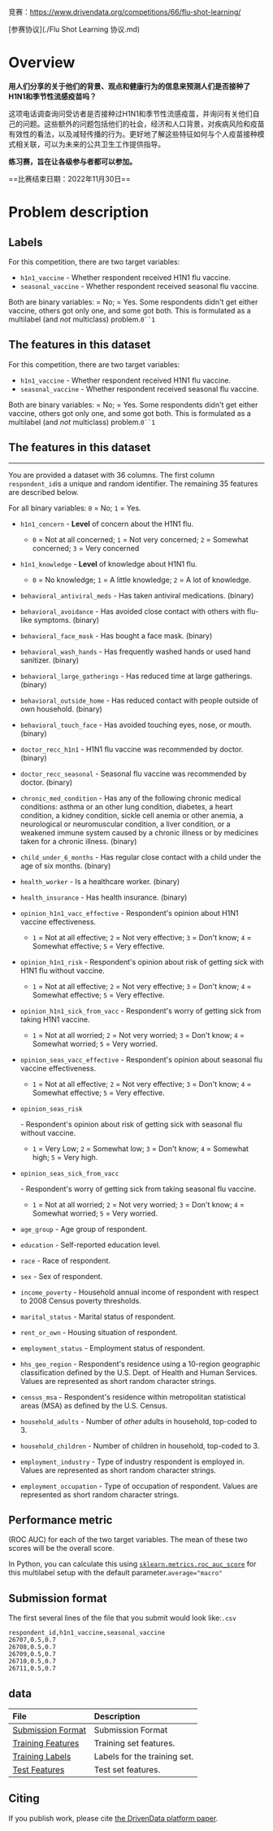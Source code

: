 竞赛：https://www.drivendata.org/competitions/66/flu-shot-learning/

[参赛协议](./Flu Shot Learning 协议.md)

# Overview

**用人们分享的关于他们的背景、观点和健康行为的信息来预测人们是否接种了H1N1和季节性流感疫苗吗？**

这项电话调查询问受访者是否接种过H1N1和季节性流感疫苗，并询问有关他们自己的问题。这些额外的问题包括他们的社会，经济和人口背景，对疾病风险和疫苗有效性的看法，以及减轻传播的行为。更好地了解这些特征如何与个人疫苗接种模式相关联，可以为未来的公共卫生工作提供指导。



**练习赛，旨在让各级参与者都可以参加。**

==比赛结束日期：2022年11月30日==



# Problem description

## Labels

For this competition, there are two target variables:

- `h1n1_vaccine` - Whether respondent received H1N1 flu vaccine.
- `seasonal_vaccine` - Whether respondent received seasonal flu vaccine.

Both are binary variables: = No; = Yes. Some respondents didn't get either vaccine, others got only one, and some got both. This is formulated as a multilabel (and *not* multiclass) problem.`0``1`

## The features in this dataset

For this competition, there are two target variables:

- `h1n1_vaccine` - Whether respondent received H1N1 flu vaccine.
- `seasonal_vaccine` - Whether respondent received seasonal flu vaccine.

Both are binary variables: = No; = Yes. Some respondents didn't get either vaccine, others got only one, and some got both. This is formulated as a multilabel (and *not* multiclass) problem.`0``1`



## The features in this dataset

------

You are provided a dataset with 36 columns. The first column` respondent_id`is a unique and random identifier. The remaining 35 features are described below.

For all binary variables: `0` = No; `1` = Yes.

- `h1n1_concern` \- **Level** of concern about the H1N1 flu.
  
  - `0` = Not at all concerned; `1` = Not very concerned; `2` = Somewhat concerned; `3` = Very concerned

- `h1n1_knowledge` \- **Level** of knowledge about H1N1 flu.
  
  - `0` = No knowledge; `1` = A little knowledge; `2` = A lot of knowledge.

- `behavioral_antiviral_meds` - Has taken antiviral medications. (binary)

- `behavioral_avoidance` - Has avoided close contact with others with flu-like symptoms. (binary)

- `behavioral_face_mask` - Has bought a face mask. (binary)

- `behavioral_wash_hands` - Has frequently washed hands or used hand sanitizer. (binary)

- `behavioral_large_gatherings` - Has reduced time at large gatherings. (binary)

- `behavioral_outside_home` - Has reduced contact with people outside of own household. (binary)

- `behavioral_touch_face` - Has avoided touching eyes, nose, or mouth. (binary)

- `doctor_recc_h1n1` - H1N1 flu vaccine was recommended by doctor. (binary)

- `doctor_recc_seasonal` - Seasonal flu vaccine was recommended by doctor. (binary)

- `chronic_med_condition` - Has any of the following chronic medical conditions: asthma or an other lung condition, diabetes, a heart condition, a kidney condition, sickle cell anemia or other anemia, a neurological or neuromuscular condition, a liver condition, or a weakened immune system caused by a chronic illness or by medicines taken for a chronic illness. (binary)

- `child_under_6_months` - Has regular close contact with a child under the age of six months. (binary)

- `health_worker` - Is a healthcare worker. (binary)

- `health_insurance` - Has health insurance. (binary)

- `opinion_h1n1_vacc_effective`  \- Respondent's opinion about H1N1 vaccine effectiveness.
  
  - `1` = Not at all effective; `2` = Not very effective; `3` = Don't know; `4` = Somewhat effective; `5` = Very effective.

- `opinion_h1n1_risk` \- Respondent's opinion about risk of getting sick with H1N1 flu without vaccine.
  
  - `1` = Not at all effective; `2` = Not very effective; `3` = Don't know; `4` = Somewhat effective; `5` = Very effective.

- `opinion_h1n1_sick_from_vacc` \- Respondent's worry of getting sick from taking H1N1 vaccine.
  
  - `1` = Not at all worried; `2` = Not very worried; `3` = Don't know; `4` = Somewhat worried; `5` = Very worried.

- `opinion_seas_vacc_effective` \- Respondent's opinion about seasonal flu vaccine effectiveness.
  
  - `1` = Not at all effective; `2` = Not very effective; `3` = Don't know; `4` = Somewhat effective; `5` = Very effective.

- `opinion_seas_risk`
  
   \- Respondent's opinion about risk of getting sick with seasonal flu without vaccine.

  - `1` = Very Low; `2` = Somewhat low; `3` = Don't know; `4` = Somewhat high; `5` = Very high.

- `opinion_seas_sick_from_vacc`
  
   \- Respondent's worry of getting sick from taking seasonal flu vaccine.

  - `1` = Not at all worried; `2` = Not very worried; `3` = Don't know; `4` = Somewhat worried; `5` = Very worried.

- `age_group` - Age group of respondent.

- `education` - Self-reported education level.

- `race` - Race of respondent.

- `sex` - Sex of respondent.

- `income_poverty` - Household annual income of respondent with respect to 2008 Census poverty thresholds.

- `marital_status` - Marital status of respondent.

- `rent_or_own` - Housing situation of respondent.

- `employment_status` - Employment status of respondent.

- `hhs_geo_region` - Respondent's residence using a 10-region geographic classification defined by the U.S. Dept. of Health and Human Services. Values are represented as short random character strings.

- `census_msa` - Respondent's residence within metropolitan statistical areas (MSA) as defined by the U.S. Census.

- `household_adults` - Number of *other* adults in household, top-coded to 3.

- `household_children` - Number of children in household, top-coded to 3.

- `employment_industry` - Type of industry respondent is employed in. Values are represented as short random character strings.

- `employment_occupation` - Type of occupation of respondent. Values are represented as short random character strings.

## Performance metric

(ROC AUC) for each of the two target variables. The mean of these two scores will be the overall score.

In Python, you can calculate this using [`sklearn.metrics.roc_auc_score`](https://scikit-learn.org/stable/modules/generated/sklearn.metrics.roc_auc_score.html) for this multilabel setup with the default parameter.`average="macro"`

## Submission format

The first several lines of the file that you submit would look like:`.csv`

```
respondent_id,h1n1_vaccine,seasonal_vaccine
26707,0.5,0.7
26708,0.5,0.7
26709,0.5,0.7
26710,0.5,0.7
26711,0.5,0.7
```



## data

| File                                                         | Description                  |
| :----------------------------------------------------------- | :--------------------------- |
| [Submission Format](https://drivendata-prod.s3.amazonaws.com/data/66/public/submission_format.csv?X-Amz-Algorithm=AWS4-HMAC-SHA256&X-Amz-Credential=AKIARVBOBDCYVI2LMPSY%2F20220105%2Fus-east-1%2Fs3%2Faws4_request&X-Amz-Date=20220105T024331Z&X-Amz-Expires=86400&X-Amz-SignedHeaders=host&X-Amz-Signature=ed01f2980cbe695a9f583bf2dbfa7fa614ea658dec58d0cd4a7000a25d0863e4) | Submission Format            |
| [Training Features](https://drivendata-prod.s3.amazonaws.com/data/66/public/training_set_features.csv?X-Amz-Algorithm=AWS4-HMAC-SHA256&X-Amz-Credential=AKIARVBOBDCYVI2LMPSY%2F20220105%2Fus-east-1%2Fs3%2Faws4_request&X-Amz-Date=20220105T024331Z&X-Amz-Expires=86400&X-Amz-SignedHeaders=host&X-Amz-Signature=d325ff475da12f10de95a85133b4bb1e659ce6d19835a24f5baa980d3d33e7dd) | Training set features.       |
| [Training Labels](https://drivendata-prod.s3.amazonaws.com/data/66/public/training_set_labels.csv?X-Amz-Algorithm=AWS4-HMAC-SHA256&X-Amz-Credential=AKIARVBOBDCYVI2LMPSY%2F20220105%2Fus-east-1%2Fs3%2Faws4_request&X-Amz-Date=20220105T024331Z&X-Amz-Expires=86400&X-Amz-SignedHeaders=host&X-Amz-Signature=dae139a74154125e704c7b43f4323e38888570efecbcd41fc3d05db9d0e8895a) | Labels for the training set. |
| [Test Features](https://drivendata-prod.s3.amazonaws.com/data/66/public/test_set_features.csv?X-Amz-Algorithm=AWS4-HMAC-SHA256&X-Amz-Credential=AKIARVBOBDCYVI2LMPSY%2F20220105%2Fus-east-1%2Fs3%2Faws4_request&X-Amz-Date=20220105T024331Z&X-Amz-Expires=86400&X-Amz-SignedHeaders=host&X-Amz-Signature=41ba5026ac507cc644ff2f09a90ae2435c29319c56bc77a88cf8905ce361ec85) | Test set features.           |



## Citing

If you publish work, please cite [the DrivenData platform paper](https://arxiv.org/abs/1606.07781).

